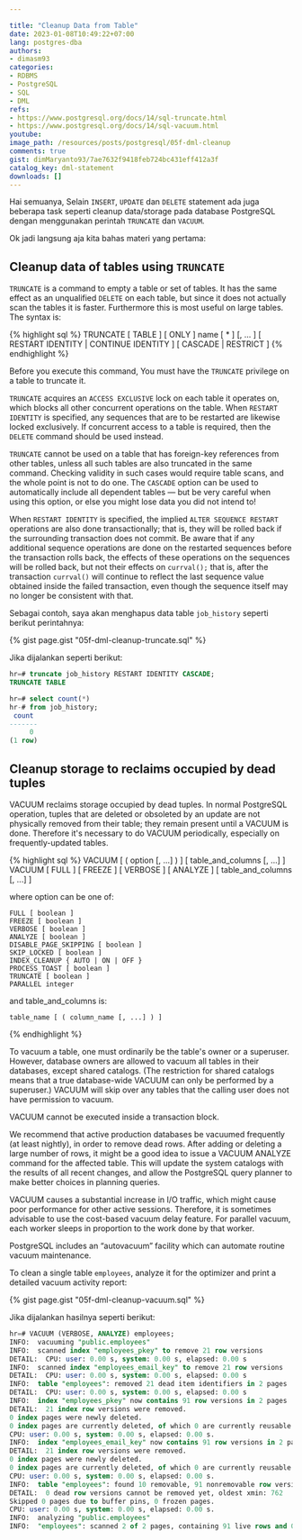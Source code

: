 ```yaml
---

title: "Cleanup Data from Table"
date: 2023-01-08T10:49:22+07:00
lang: postgres-dba
authors:
- dimasm93
categories:
- RDBMS
- PostgreSQL
- SQL
- DML
refs: 
- https://www.postgresql.org/docs/14/sql-truncate.html
- https://www.postgresql.org/docs/14/sql-vacuum.html
youtube: 
image_path: /resources/posts/postgresql/05f-dml-cleanup
comments: true
gist: dimMaryanto93/7ae7632f9418feb724bc431eff412a3f
catalog_key: dml-statement
downloads: []
---
```


Hai semuanya, Selain `INSERT`, `UPDATE` dan `DELETE` statement ada juga beberapa task seperti cleanup data/storage pada database PostgreSQL dengan menggunakan perintah `TRUNCATE` dan `VACUUM`.

Ok jadi langsung aja kita bahas materi yang pertama:

<!--more-->

## Cleanup data of tables using `TRUNCATE`

`TRUNCATE` is a command to empty a table or set of tables. It has the same effect as an unqualified `DELETE` on each table, but since it does not actually scan the tables it is faster. Furthermore this is most useful on large tables. The syntax is:

{% highlight sql %}
TRUNCATE [ TABLE ] [ ONLY ] name [ * ] [, ... ]
    [ RESTART IDENTITY | CONTINUE IDENTITY ] [ CASCADE | RESTRICT ]
{% endhighlight %}

Before you execute this command, You must have the `TRUNCATE` privilege on a table to truncate it. 

`TRUNCATE` acquires an `ACCESS EXCLUSIVE` lock on each table it operates on, which blocks all other concurrent operations on the table. When `RESTART IDENTITY` is specified, any sequences that are to be restarted are likewise locked exclusively. If concurrent access to a table is required, then the `DELETE` command should be used instead.

`TRUNCATE` cannot be used on a table that has foreign-key references from other tables, unless all such tables are also truncated in the same command. Checking validity in such cases would require table scans, and the whole point is not to do one. The `CASCADE` option can be used to automatically include all dependent tables — but be very careful when using this option, or else you might lose data you did not intend to!

When `RESTART IDENTITY` is specified, the implied `ALTER SEQUENCE RESTART` operations are also done transactionally; that is, they will be rolled back if the surrounding transaction does not commit. Be aware that if any additional sequence operations are done on the restarted sequences before the transaction rolls back, the effects of these operations on the sequences will be rolled back, but not their effects on `currval();` that is, after the transaction `currval()` will continue to reflect the last sequence value obtained inside the failed transaction, even though the sequence itself may no longer be consistent with that.

Sebagai contoh, saya akan menghapus data table `job_history` seperti berikut perintahnya:

{% gist page.gist "05f-dml-cleanup-truncate.sql" %}

Jika dijalankan seperti berikut:

```sql
hr=# truncate job_history RESTART IDENTITY CASCADE;
TRUNCATE TABLE

hr=# select count(*)
hr-# from job_history;
 count
-------
     0
(1 row)
```

## Cleanup storage to reclaims occupied by dead tuples

VACUUM reclaims storage occupied by dead tuples. In normal PostgreSQL operation, tuples that are deleted or obsoleted by an update are not physically removed from their table; they remain present until a VACUUM is done. Therefore it's necessary to do VACUUM periodically, especially on frequently-updated tables.

{% highlight sql %}
VACUUM [ ( option [, ...] ) ] [ table_and_columns [, ...] ]
VACUUM [ FULL ] [ FREEZE ] [ VERBOSE ] [ ANALYZE ] [ table_and_columns [, ...] ]

where option can be one of:

    FULL [ boolean ]
    FREEZE [ boolean ]
    VERBOSE [ boolean ]
    ANALYZE [ boolean ]
    DISABLE_PAGE_SKIPPING [ boolean ]
    SKIP_LOCKED [ boolean ]
    INDEX_CLEANUP { AUTO | ON | OFF }
    PROCESS_TOAST [ boolean ]
    TRUNCATE [ boolean ]
    PARALLEL integer

and table_and_columns is:

    table_name [ ( column_name [, ...] ) ]
{% endhighlight %}

To vacuum a table, one must ordinarily be the table's owner or a superuser. However, database owners are allowed to vacuum all tables in their databases, except shared catalogs. (The restriction for shared catalogs means that a true database-wide VACUUM can only be performed by a superuser.) VACUUM will skip over any tables that the calling user does not have permission to vacuum.

VACUUM cannot be executed inside a transaction block.

We recommend that active production databases be vacuumed frequently (at least nightly), in order to remove dead rows. After adding or deleting a large number of rows, it might be a good idea to issue a VACUUM ANALYZE command for the affected table. This will update the system catalogs with the results of all recent changes, and allow the PostgreSQL query planner to make better choices in planning queries.

VACUUM causes a substantial increase in I/O traffic, which might cause poor performance for other active sessions. Therefore, it is sometimes advisable to use the cost-based vacuum delay feature. For parallel vacuum, each worker sleeps in proportion to the work done by that worker.

PostgreSQL includes an “autovacuum” facility which can automate routine vacuum maintenance.

To clean a single table `employees`, analyze it for the optimizer and print a detailed vacuum activity report:

{% gist page.gist "05f-dml-cleanup-vacuum.sql" %}

Jika dijalankan hasilnya seperti berikut:

```sql
hr=# VACUUM (VERBOSE, ANALYZE) employees;
INFO:  vacuuming "public.employees"
INFO:  scanned index "employees_pkey" to remove 21 row versions
DETAIL:  CPU: user: 0.00 s, system: 0.00 s, elapsed: 0.00 s
INFO:  scanned index "employees_email_key" to remove 21 row versions
DETAIL:  CPU: user: 0.00 s, system: 0.00 s, elapsed: 0.00 s
INFO:  table "employees": removed 21 dead item identifiers in 2 pages
DETAIL:  CPU: user: 0.00 s, system: 0.00 s, elapsed: 0.00 s
INFO:  index "employees_pkey" now contains 91 row versions in 2 pages
DETAIL:  21 index row versions were removed.
0 index pages were newly deleted.
0 index pages are currently deleted, of which 0 are currently reusable.
CPU: user: 0.00 s, system: 0.00 s, elapsed: 0.00 s.
INFO:  index "employees_email_key" now contains 91 row versions in 2 pages
DETAIL:  21 index row versions were removed.
0 index pages were newly deleted.
0 index pages are currently deleted, of which 0 are currently reusable.
CPU: user: 0.00 s, system: 0.00 s, elapsed: 0.00 s.
INFO:  table "employees": found 10 removable, 91 nonremovable row versions in 2 out of 2 pages
DETAIL:  0 dead row versions cannot be removed yet, oldest xmin: 762
Skipped 0 pages due to buffer pins, 0 frozen pages.
CPU: user: 0.00 s, system: 0.00 s, elapsed: 0.00 s.
INFO:  analyzing "public.employees"
INFO:  "employees": scanned 2 of 2 pages, containing 91 live rows and 0 dead rows; 91 rows in sample, 91 estimated total rows
```